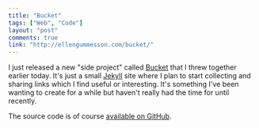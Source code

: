 ```yaml
---
title: "Bucket"
tags: ["Web", "Code"]
layout: "post"
comments: true
link: "http://ellengummesson.com/bucket/"
---
```


I just released a new "side project" called
[Bucket](http://ellengummesson.com/bucket/) that I threw together earlier today.
It's just a small [Jekyll](http://www.jekyllrb.com/) site where I plan to start
collecting and sharing links which I find useful or interesting. It's something
I've been wanting to create for a while but haven't really had the time for
until recently.

The source code is of course [available on
GitHub](https://github.com/gummesson/bucket).
